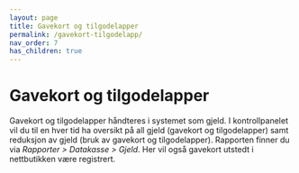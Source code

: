 ```yaml
---
layout: page
title: Gavekort og tilgodelapper
permalink: /gavekort-tilgodelapp/
nav_order: 7
has_children: true
---
```


# Gavekort og tilgodelapper

Gavekort og tilgodelapper håndteres i systemet som gjeld. I kontrollpanelet vil du til en hver tid ha oversikt på all gjeld (gavekort og tilgodelapper) samt reduksjon av gjeld (bruk av gavekort og tilgodelapper). Rapporten finner du via _Rapporter > Datakasse > Gjeld_. Her vil også gavekort utstedt i nettbutikken være registrert.

